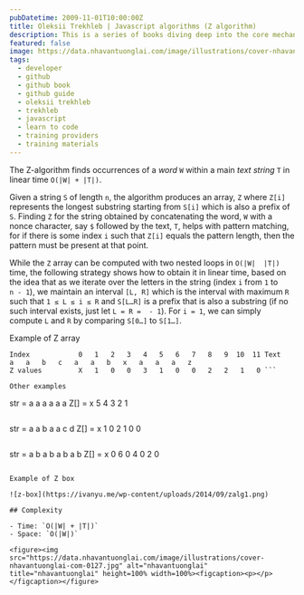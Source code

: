 ```yaml
---
pubDatetime: 2009-11-01T10:00:00Z
title: Oleksii Trekhleb | Javascript algorithms (Z algorithm)
description: This is a series of books diving deep into the core mechanisms of the JavaScript language.
featured: false
image: https://data.nhavantuonglai.com/image/illustrations/cover-nhavantuonglai-com-0106.jpg
tags:
  - developer
  - github
  - github book
  - github guide
  - oleksii trekhleb
  - trekhleb
  - javascript
  - learn to code
  - training providers
  - training materials
---
```


The Z-algorithm finds occurrences of a _word_ `W` within a main _text string_ `T` in linear time `O(|W| + |T|)`.

Given a string `S` of length `n`, the algorithm produces an array, `Z` where `Z[i]` represents the longest substring starting from `S[i]` which is also a prefix of `S`. Finding
`Z` for the string obtained by concatenating the word, `W` with a nonce character, say `$` followed by the text, `T`,
helps with pattern matching, for if there is some index `i`
such that `Z[i]` equals the pattern length, then the pattern
must be present at that point.

While the `Z` array can be computed with two nested loops in `O(|W|  |T|)` time, the
following strategy shows how to obtain it in linear time, based on the idea that as we iterate over the letters in the string (index `i` from `1` to `n - 1`), we maintain an interval `[L, R]`
which is the interval with maximum `R` such that `1 ≤ L ≤ i ≤ R` and `S[L…R]` is a prefix that is also a substring (if no such interval exists, just let `L = R =  - 1`). For `i = 1`, we can simply compute `L` and `R` by comparing `S[0…]` to `S[1…]`.

Example of Z array

```
Index            0   1   2   3   4   5   6   7   8   9  10  11 Text             a   a   b   c   a   a   b   x   a   a   a   z
Z values         X   1   0   0   3   1   0   0   2   2   1   0 ```

Other examples

```
str =  a a a a a a
Z[] =  x 5 4 3 2 1
```

```
str =  a a b a a c d
Z[] =  x 1 0 2 1 0 0
```

```
str =  a b a b a b a b
Z[] =  x 0 6 0 4 0 2 0
```

Example of Z box

![z-box](https://ivanyu.me/wp-content/uploads/2014/09/zalg1.png)

## Complexity

- Time: `O(|W| + |T|)`
- Space: `O(|W|)`

<figure><img src="https://data.nhavantuonglai.com/image/illustrations/cover-nhavantuonglai-com-0127.jpg" alt="nhavantuonglai" title="nhavantuonglai" height=100% width=100%><figcaption><p></p></figcaption></figure>